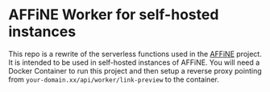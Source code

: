 # AFFiNE Worker for self-hosted instances

This repo is a rewrite of the serverless functions used in the [AFFiNE](https://github.com/toeverything/affine-workers) project. It is intended to be used in self-hosted instances of AFFiNE. You will need a Docker Container to run this project and then setup a reverse proxy pointing from `your-domain.xx/api/worker/link-preview` to the container.